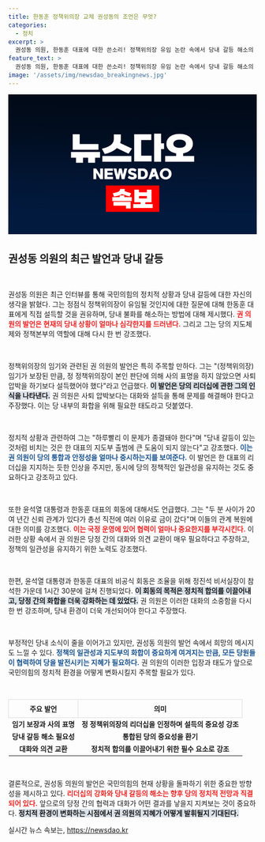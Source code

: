 ```yaml
---
title: 한동훈 정책위의장 교체 권성동의 조언은 무엇?
categories:
  - 정치
excerpt: >
  권성동 의원, 한동훈 대표에 대한 쓴소리! 정책위의장 유임 논란 속에서 당내 갈등 해소의 필요성을 역설하며 대통령과의 회동에 대한 기대감을 드러냈다. 과연 당의 미래는?
feature_text: >
  권성동 의원, 한동훈 대표에 대한 쓴소리! 정책위의장 유임 논란 속에서 당내 갈등 해소의 필요성을 역설하며 대통령과의 회동에 대한 기대감을 드러냈다. 과연 당의 미래는?
image: '/assets/img/newsdao_breakingnews.jpg'
---
```


<p><img src="/assets/img/newsdao_breakingnews.jpg" alt="ontimetimes 속보" /></p>

<h2 data-ke-size="size26">권성동 의원의 최근 발언과 당내 갈등</h2>

<p data-ke-size="size16">&nbsp;</p>

<p>권성동 의원은 최근 인터뷰를 통해 국민의힘의 정치적 상황과 당내 갈등에 대한 자신의 생각을 밝혔다. 그는 정점식 정책위의장이 유임될 것인지에 대한 질문에 대해 한동훈 대표에게 직접 설득할 것을 권유하며, 당내 불화를 해소하는 방법에 대해 제시했다. <b><span style="color: #ee2323;">권 의원의 발언은 현재의 당내 상황이 얼마나 심각한지를 드러낸다.</span></b> 그리고 그는 당의 지도체제와 정책본부의 역할에 대해 다시 한 번 강조했다. </p>

<p data-ke-size="size16">&nbsp;</p>

<p>정책위의장의 임기와 관련된 권 의원의 발언은 특히 주목할 만하다. 그는 "(정책위의장) 임기가 보장된 만큼, 정 정책위의장이 본인 판단에 의해 사의 표명을 하지 않았으면 사퇴 압박을 하기보다 설득했어야 했다"라고 언급했다. <b><span style="background-color: #21538527;">이 발언은 당의 리더십에 관한 그의 인식을 나타낸다.</span></b> 권 의원은 사퇴 압박보다는 대화와 설득을 통해 문제를 해결해야 한다고 주장했다. 이는 당 내부의 화합을 위해 필요한 태도라고 덧붙였다. </p>

<p data-ke-size="size16">&nbsp;</p>

<p>정치적 상황과 관련하여 그는 "하루빨리 이 문제가 종결돼야 한다"며 "당내 갈등이 있는 것처럼 비치는 것은 한 대표의 지도부 출범에 큰 도움이 되지 않는다"고 강조했다. <b><span style="color: #1a5490;">이는 권 의원이 당의 통합과 안정성을 얼마나 중시하는지를 보여준다.</span></b> 이 발언은 한 대표의 리더십을 지지하는 듯한 인상을 주지만, 동시에 당의 정책적인 일관성을 유지하는 것도 중요하다고 강조하고 있다.</p>

<p data-ke-size="size16">&nbsp;</p>

<p>또한 윤석열 대통령과 한동훈 대표의 회동에 대해서도 언급했다. 그는 "두 분 사이가 20여 년간 신뢰 관계가 있다가 총선 직전에 여러 이유로 금이 갔다"며 이들의 관계 복원에 대한 의미를 강조했다. <b><span style="color: #ee2323;">이는 국정 운영에 있어 협력이 얼마나 중요한지를 부각시킨다.</span></b> 이러한 상황 속에서 권 의원은 당정 간의 대화와 의견 교환이 매우 필요하다고 주장하고, 정책의 일관성을 유지하기 위한 노력도 강조했다.</p>

<p data-ke-size="size16">&nbsp;</p>

<p>한편, 윤석열 대통령과 한동훈 대표의 비공식 회동은 조율을 위해 정진석 비서실장이 참석한 가운데 1시간 30분에 걸쳐 진행되었다. <b><span style="background-color: #21538527;">이 회동의 목적은 정치적 합의를 이끌어내고, 당정 간의 화합을 더욱 강화하는 데 있었다.</span></b> 권 의원은 이러한 대화의 소중함을 다시 한 번 강조하며, 당내 환경이 더욱 개선되어야 한다고 주장했다.</p>

<p data-ke-size="size16">&nbsp;</p>

<p>부정적인 당내 소식이 줄을 이어가고 있지만, 권성동 의원의 발언 속에서 희망의 메시지도 느낄 수 있다. <b><span style="color: #1a5490;">정책의 일관성과 지도부의 화합이 중요하게 여겨지는 만큼, 모든 당원들이 협력하여 당을 발전시키는 지혜가 필요하다.</span></b> 권 의원의 이러한 입장과 태도가 앞으로 국민의힘의 정치적 환경을 어떻게 변화시킬지 주목할 필요가 있다.</p>

<p data-ke-size="size16">&nbsp;</p> 

<table style="width: 100%; border-collapse: collapse;">
    <tr>
        <th style="border: 1px solid #ddd; padding: 8px;">주요 발언</th>
        <th style="border: 1px solid #ddd; padding: 8px;">의미</th>
    </tr>
    <tr>
        <td style="text-align: center; height: 17px;"><b>임기 보장과 사의 표명</b></td>
        <td style="text-align: center; height: 17px;"><b>정 정책위의장의 리더십을 인정하며 설득의 중요성 강조</b></td>
    </tr>
    <tr>
        <td style="text-align: center; height: 17px;"><b>당내 갈등 해소 필요성</b></td>
        <td style="text-align: center; height: 17px;"><b>통합된 당의 중요성을 환기</b></td>
    </tr>
    <tr>
        <td style="text-align: center; height: 17px;"><b>대화와 의견 교환</b></td>
        <td style="text-align: center; height: 17px;"><b>정치적 합의를 이끌어내기 위한 필수 요소로 강조</b></td>
    </tr>
</table>

<p data-ke-size="size16">&nbsp;</p>

<p>결론적으로, 권성동 의원의 발언은 국민의힘의 현재 상황을 돌파하기 위한 중요한 방향성을 제시하고 있다. <b><span style="color: #ee2323;">리더십의 강화와 당내 갈등의 해소는 향후 당의 정치적 전망과 직결되어 있다.</span></b> 앞으로의 당정 간의 협력과 대화가 어떤 결과를 낳을지 지켜보는 것이 중요하다. <b><span style="background-color: #21538527;">정치적 환경이 변화하는 시점에서 권 의원의 지혜가 어떻게 발휘될지 기대된다.</span></b></p>
실시간 뉴스 속보는, <a href="https://newsdao.kr" rel="dofollow">https://newsdao.kr</a>


